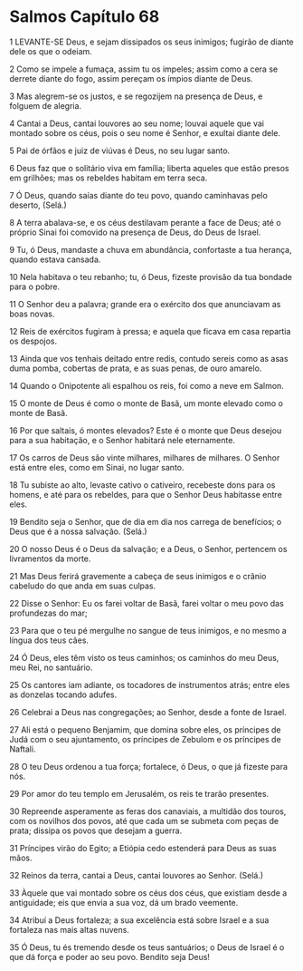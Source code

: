 # Salmos Capítulo 68

1	LEVANTE-SE Deus, e sejam dissipados os seus inimigos; fugirão de diante dele os que o odeiam.

2	Como se impele a fumaça, assim tu os impeles; assim como a cera se derrete diante do fogo, assim pereçam os ímpios diante de Deus.

3	Mas alegrem-se os justos, e se regozijem na presença de Deus, e folguem de alegria.

4	Cantai a Deus, cantai louvores ao seu nome; louvai aquele que vai montado sobre os céus, pois o seu nome é Senhor, e exultai diante dele.

5	Pai de órfãos e juiz de viúvas é Deus, no seu lugar santo.

6	Deus faz que o solitário viva em família; liberta aqueles que estão presos em grilhões; mas os rebeldes habitam em terra seca.

7	Ó Deus, quando saías diante do teu povo, quando caminhavas pelo deserto, (Selá.)

8	A terra abalava-se, e os céus destilavam perante a face de Deus; até o próprio Sinai foi comovido na presença de Deus, do Deus de Israel.

9	Tu, ó Deus, mandaste a chuva em abundância, confortaste a tua herança, quando estava cansada.

10	Nela habitava o teu rebanho; tu, ó Deus, fizeste provisão da tua bondade para o pobre.

11	O Senhor deu a palavra; grande era o exército dos que anunciavam as boas novas.

12	Reis de exércitos fugiram à pressa; e aquela que ficava em casa repartia os despojos.

13	Ainda que vos tenhais deitado entre redis, contudo sereis como as asas duma pomba, cobertas de prata, e as suas penas, de ouro amarelo.

14	Quando o Onipotente ali espalhou os reis, foi como a neve em Salmon.

15	O monte de Deus é como o monte de Basã, um monte elevado como o monte de Basã.

16	Por que saltais, ó montes elevados? Este é o monte que Deus desejou para a sua habitação, e o Senhor habitará nele eternamente.

17	Os carros de Deus são vinte milhares, milhares de milhares. O Senhor está entre eles, como em Sinai, no lugar santo.

18	Tu subiste ao alto, levaste cativo o cativeiro, recebeste dons para os homens, e até para os rebeldes, para que o Senhor Deus habitasse entre eles.

19	Bendito seja o Senhor, que de dia em dia nos carrega de benefícios; o Deus que é a nossa salvação. (Selá.)

20	O nosso Deus é o Deus da salvação; e a Deus, o Senhor, pertencem os livramentos da morte.

21	Mas Deus ferirá gravemente a cabeça de seus inimigos e o crânio cabeludo do que anda em suas culpas.

22	Disse o Senhor: Eu os farei voltar de Basã, farei voltar o meu povo das profundezas do mar;

23	Para que o teu pé mergulhe no sangue de teus inimigos, e no mesmo a língua dos teus cães.

24	Ó Deus, eles têm visto os teus caminhos; os caminhos do meu Deus, meu Rei, no santuário.

25	Os cantores iam adiante, os tocadores de instrumentos atrás; entre eles as donzelas tocando adufes.

26	Celebrai a Deus nas congregações; ao Senhor, desde a fonte de Israel.

27	Ali está o pequeno Benjamim, que domina sobre eles, os príncipes de Judá com o seu ajuntamento, os príncipes de Zebulom e os príncipes de Naftali.

28	O teu Deus ordenou a tua força; fortalece, ó Deus, o que já fizeste para nós.

29	Por amor do teu templo em Jerusalém, os reis te trarão presentes.

30	Repreende asperamente as feras dos canaviais, a multidão dos touros, com os novilhos dos povos, até que cada um se submeta com peças de prata; dissipa os povos que desejam a guerra.

31	Príncipes virão do Egito; a Etiópia cedo estenderá para Deus as suas mãos.

32	Reinos da terra, cantai a Deus, cantai louvores ao Senhor. (Selá.)

33	Àquele que vai montado sobre os céus dos céus, que existiam desde a antiguidade; eis que envia a sua voz, dá um brado veemente.

34	Atribuí a Deus fortaleza; a sua excelência está sobre Israel e a sua fortaleza nas mais altas nuvens.

35	Ó Deus, tu és tremendo desde os teus santuários; o Deus de Israel é o que dá força e poder ao seu povo. Bendito seja Deus!

